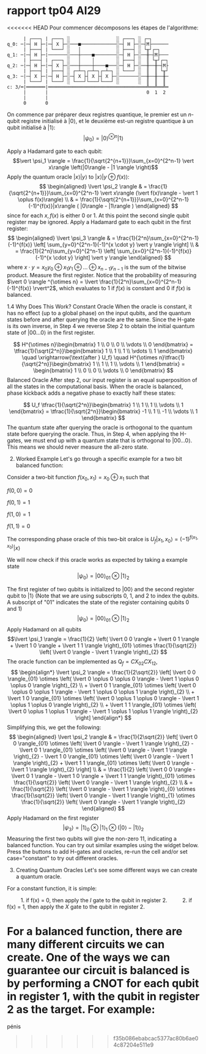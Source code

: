 # rapport tp04 AI29

<<<<<<< HEAD
Pour commencer décomposons les étapes de l'algorithme:

```text
      | ┌───┐ | ┌───┐ ░                 ░ ┌───┐ ░ ┌─┐      
q_0: ─|─┤ H ├─|─┤ X ├─░───■─────────────░─┤ H ├─░─┤M├──────
      | ├───┤ | └───┘ ░   │             ░ ├───┤ ░ └╥┘┌─┐   
q_1: ─|─┤ H ├─|───────░───┼────■────────░─┤ H ├─░──╫─┤M├───
      | ├───┤ | ┌───┐ ░   │    │        ░ ├───┤ ░  ║ └╥┘┌─┐
q_2: ─|─┤ H ├─|─┤ X ├─░───┼────┼────■───░─┤ H ├─░──╫──╫─┤M├
      | ├───┤ | ├───┤ ░ ┌─┴─┐┌─┴─┐┌─┴─┐ ░ └───┘ ░  ║  ║ └╥┘
q_3: ─|─┤ X ├─|─┤ H ├─░─┤ X ├┤ X ├┤ X ├─░───────░──╫──╫──╫─
      | └───┘ | └───┘ ░ └───┘└───┘└───┘ ░       ░  ║  ║  ║ 
c: 3/═|═══════|════════════════════════════════════╩══╩══╩═
      |       |                                    0  1  2 
      |       |
      0       0
```

On commence par préparer deux registres quantique, le premier est un $n$-qubit registre initialisé à $|0\rangle$, et le deuxième est-un registre quantique à un qubit initialisé à $|1\rangle$: $$\vert \psi_0 \rangle = \vert0\rangle^{\otimes n} \vert 1\rangle$$


Apply a Hadamard gate to each qubit: $$\vert \psi_1 \rangle = \frac{1}{\sqrt{2^{n+1}}}\sum_{x=0}^{2^n-1} \vert x\rangle \left(|0\rangle - |1 \rangle \right)$$
Apply the quantum oracle $\vert x\rangle \vert y\rangle$ to $\vert x\rangle \vert y \oplus f(x)\rangle$: $$ \begin{aligned} \lvert \psi_2 \rangle & = \frac{1}{\sqrt{2^{n+1}}}\sum_{x=0}^{2^n-1} \vert x\rangle (\vert f(x)\rangle - \vert 1 \oplus f(x)\rangle) \\ & = \frac{1}{\sqrt{2^{n+1}}}\sum_{x=0}^{2^n-1}(-1)^{f(x)}|x\rangle ( |0\rangle - |1\rangle ) \end{aligned} $$ since for each $x,f(x)$ is either $0$ or $1$.
At this point the second single qubit register may be ignored. Apply a Hadamard gate to each qubit in the first register: $$ \begin{aligned} \lvert \psi_3 \rangle & = \frac{1}{2^n}\sum_{x=0}^{2^n-1}(-1)^{f(x)} \left[ \sum_{y=0}^{2^n-1}(-1)^{x \cdot y} \vert y \rangle \right] \\ & = \frac{1}{2^n}\sum_{y=0}^{2^n-1} \left[ \sum_{x=0}^{2^n-1}(-1)^{f(x)}(-1)^{x \cdot y} \right] \vert y \rangle \end{aligned} $$ where $x \cdot y = x_0y_0 \oplus x_1y_1 \oplus \ldots \oplus x_{n-1}y_{n-1}$ is the sum of the bitwise product.
Measure the first register. Notice that the probability of measuring $\vert 0 \rangle ^{\otimes n} = \lvert \frac{1}{2^n}\sum_{x=0}^{2^n-1}(-1)^{f(x)} \rvert^2$, which evaluates to $1$ if $f(x)$ is constant and $0$ if $f(x)$ is balanced.


1.4 Why Does This Work?
Constant Oracle
When the oracle is constant, it has no effect (up to a global phase) on the input qubits, and the quantum states before and after querying the oracle are the same. Since the H-gate is its own inverse, in Step 4 we reverse Step 2 to obtain the initial quantum state of $|00\dots 0\rangle$ in the first register.

$$ H^{\otimes n}\begin{bmatrix} 1 \\ 0 \\ 0 \\ \vdots \\ 0 \end{bmatrix} = \tfrac{1}{\sqrt{2^n}}\begin{bmatrix} 1 \\ 1 \\ 1 \\ \vdots \\ 1 \end{bmatrix} \quad \xrightarrow{\text{after } U_f} \quad H^{\otimes n}\tfrac{1}{\sqrt{2^n}}\begin{bmatrix} 1 \\ 1 \\ 1 \\ \vdots \\ 1 \end{bmatrix} = \begin{bmatrix} 1 \\ 0 \\ 0 \\ \vdots \\ 0 \end{bmatrix} $$
Balanced Oracle
After step 2, our input register is an equal superposition of all the states in the computational basis. When the oracle is balanced, phase kickback adds a negative phase to exactly half these states:

$$ U_f \tfrac{1}{\sqrt{2^n}}\begin{bmatrix} 1 \\ 1 \\ 1 \\ \vdots \\ 1 \end{bmatrix} = \tfrac{1}{\sqrt{2^n}}\begin{bmatrix} -1 \\ 1 \\ -1 \\ \vdots \\ 1 \end{bmatrix} $$
The quantum state after querying the oracle is orthogonal to the quantum state before querying the oracle. Thus, in Step 4, when applying the H-gates, we must end up with a quantum state that is orthogonal to $|00\dots 0\rangle$. This means we should never measure the all-zero state.

2. Worked Example
Let's go through a specific example for a two bit balanced function:

Consider a two-bit function $f(x_0,x_1)=x_0 \oplus x_1$ such that

$f(0,0)=0$

$f(0,1)=1$

$f(1,0)=1$

$f(1,1)=0$

The corresponding phase oracle of this two-bit oralce is $U_f \lvert x_1, x_0 \rangle = (-1)^{f(x_1, x_0)}\lvert x \rangle$

We will now check if this oracle works as expected by taking a example state $$\lvert \psi_0 \rangle = \lvert 0 0 \rangle_{01} \otimes \lvert 1 \rangle_{2} $$

The first register of two qubits is initialized to $|00\rangle$ and the second register qubit to $|1\rangle$ (Note that we are using subscripts 0, 1, and 2 to index the qubits. A subscript of "01" indicates the state of the register containing qubits 0 and 1) $$\lvert \psi_0 \rangle = \lvert 0 0 \rangle_{01} \otimes \lvert 1 \rangle_{2} $$
Apply Hadamard on all qubits $$\lvert \psi_1 \rangle = \frac{1}{2} \left( \lvert 0 0 \rangle + \lvert 0 1 \rangle + \lvert 1 0 \rangle + \lvert 1 1 \rangle \right)_{01} \otimes \frac{1}{\sqrt{2}} \left( \lvert 0 \rangle - \lvert 1 \rangle \right)_{2} $$
The oracle function can be implemented as $\text{Q}_f = CX_{02}CX_{12}$, $$ \begin{align*} \lvert \psi_2 \rangle = \frac{1}{2\sqrt{2}} \left[ \lvert 0 0 \rangle_{01} \otimes \left( \lvert 0 \oplus 0 \oplus 0 \rangle - \lvert 1 \oplus 0 \oplus 0 \rangle \right)_{2} \\ + \lvert 0 1 \rangle_{01} \otimes \left( \lvert 0 \oplus 0 \oplus 1 \rangle - \lvert 1 \oplus 0 \oplus 1 \rangle \right)_{2} \\ + \lvert 1 0 \rangle_{01} \otimes \left( \lvert 0 \oplus 1 \oplus 0 \rangle - \lvert 1 \oplus 1 \oplus 0 \rangle \right)_{2} \\ + \lvert 1 1 \rangle_{01} \otimes \left( \lvert 0 \oplus 1 \oplus 1 \rangle - \lvert 1 \oplus 1 \oplus 1 \rangle \right)_{2} \right] \end{align*} $$
Simplifying this, we get the following: $$ \begin{aligned} \lvert \psi_2 \rangle & = \frac{1}{2\sqrt{2}} \left[ \lvert 0 0 \rangle_{01} \otimes \left( \lvert 0 \rangle - \lvert 1 \rangle \right)_{2} - \lvert 0 1 \rangle_{01} \otimes \left( \lvert 0 \rangle - \lvert 1 \rangle \right)_{2} - \lvert 1 0 \rangle_{01} \otimes \left( \lvert 0 \rangle - \lvert 1 \rangle \right)_{2} + \lvert 1 1 \rangle_{01} \otimes \left( \lvert 0 \rangle - \lvert 1 \rangle \right)_{2} \right] \\ & = \frac{1}{2} \left( \lvert 0 0 \rangle - \lvert 0 1 \rangle - \lvert 1 0 \rangle + \lvert 1 1 \rangle \right)_{01} \otimes \frac{1}{\sqrt{2}} \left( \lvert 0 \rangle - \lvert 1 \rangle \right)_{2} \\ & = \frac{1}{\sqrt{2}} \left( \lvert 0 \rangle - \lvert 1 \rangle \right)_{0} \otimes \frac{1}{\sqrt{2}} \left( \lvert 0 \rangle - \lvert 1 \rangle \right)_{1} \otimes \frac{1}{\sqrt{2}} \left( \lvert 0 \rangle - \lvert 1 \rangle \right)_{2} \end{aligned} $$
Apply Hadamard on the first register $$ \lvert \psi_3\rangle = \lvert 1 \rangle_{0} \otimes \lvert 1 \rangle_{1} \otimes \left( \lvert 0 \rangle - \lvert 1 \rangle \right)_{2} $$
Measuring the first two qubits will give the non-zero $11$, indicating a balanced function.
You can try out similar examples using the widget below. Press the buttons to add H-gates and oracles, re-run the cell and/or set case="constant" to try out different oracles.

3. Creating Quantum Oracles
Let's see some different ways we can create a quantum oracle.

For a constant function, it is simple:

$\qquad$ 1. if f(x) = 0, then apply the $I$ gate to the qubit in register 2.
$\qquad$ 2. if f(x) = 1, then apply the $X$ gate to the qubit in register 2.

For a balanced function, there are many different circuits we can create. One of the ways we can guarantee our circuit is balanced is by performing a CNOT for each qubit in register 1, with the qubit in register 2 as the target. For example:
=======
pénis
>>>>>>> f35b086ebabcac5377ac80b6ae04c87204e511e9
